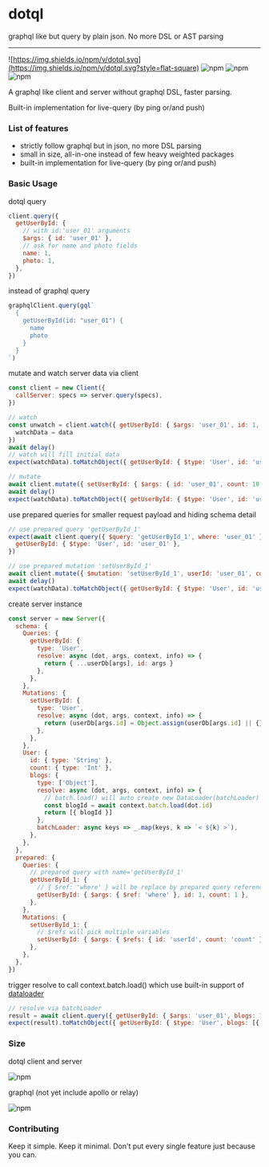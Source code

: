 # dotql

graphql like but query by plain json. No more DSL or AST parsing

---

![https://img.shields.io/npm/v/dotql.svg](https://img.shields.io/npm/v/dotql.svg?style=flat-square)
![npm](https://img.shields.io/npm/dt/dotql.svg?maxAge=2592000&style=flat-square)
![npm](https://img.shields.io/npm/l/dotql.svg?style=flat-square)
![npm](https://img.shields.io/github/languages/code-size/ericfong/dotql.svg?style=flat-square)

A graphql like client and server without graphql DSL, faster parsing.

Built-in implementation for live-query (by ping or/and push)

### List of features

- strictly follow graphql but in json, no more DSL parsing
- small in size, all-in-one instead of few heavy weighted packages
- built-in implementation for live-query (by ping or/and push)

### Basic Usage

dotql query

```js
client.query({
  getUserById: {
    // with id:'user_01' arguments
    $args: { id: 'user_01' },
    // ask for name and photo fields
    name: 1,
    photo: 1,
  },
})
```

instead of graphql query

```js
graphqlClient.query(gql`
  {
    getUserById(id: "user_01") {
      name
      photo
    }
  }
`)
```

mutate and watch server data via client

```js
const client = new Client({
  callServer: specs => server.query(specs),
})

// watch
const unwatch = client.watch({ getUserById: { $args: 'user_01', id: 1, count: 1 } }, (data, error) => {
  watchData = data
})
await delay()
// watch will fill initial data
expect(watchData).toMatchObject({ getUserById: { $type: 'User', id: 'user_01', count: undefined } })

// mutate
await client.mutate({ setUserById: { $args: { id: 'user_01', count: 10 } } })
await delay()
expect(watchData).toMatchObject({ getUserById: { $type: 'User', id: 'user_01', count: 10 } })
```

use prepared queries for smaller request payload and hiding schema detail

```js
// use prepared query 'getUserById_1'
expect(await client.query({ $query: 'getUserById_1', where: 'user_01' })).toMatchObject({
  getUserById: { $type: 'User', id: 'user_01' },
})

// use prepared mutation 'setUserById_1'
await client.mutate({ $mutation: 'setUserById_1', userId: 'user_01', count: 20 })
await delay()
expect(watchData).toMatchObject({ getUserById: { $type: 'User', id: 'user_01', count: 20 } })
```

create server instance

```js
const server = new Server({
  schema: {
    Queries: {
      getUserById: {
        type: 'User',
        resolve: async (dot, args, context, info) => {
          return { ...userDb[args], id: args }
        },
      },
    },
    Mutations: {
      setUserById: {
        type: 'User',
        resolve: async (dot, args, context, info) => {
          return (userDb[args.id] = Object.assign(userDb[args.id] || {}, args))
        },
      },
    },
    User: {
      id: { type: 'String' },
      count: { type: 'Int' },
      blogs: {
        type: ['Object'],
        resolve: async (dot, args, context, info) => {
          // batch.load() will auto create new DataLoader(batchLoader)
          const blogId = await context.batch.load(dot.id)
          return [{ blogId }]
        },
        batchLoader: async keys => _.map(keys, k => `< ${k} >`),
      },
    },
  },
  prepared: {
    Queries: {
      // prepared query with name='getUserById_1'
      getUserById_1: {
        // { $ref: 'where' } will be replace by prepared query references
        getUserById: { $args: { $ref: 'where' }, id: 1, count: 1 },
      },
    },
    Mutations: {
      setUserById_1: {
        // $refs will pick multiple variables
        setUserById: { $args: { $refs: { id: 'userId', count: 'count' } } },
      },
    },
  },
})
```

trigger resolve to call context.batch.load() which use built-in support of [dataloader](https://www.npmjs.com/package/dataloader)

```js
// resolve via batchLoader
result = await client.query({ getUserById: { $args: 'user_01', blogs: 1 } })
expect(result).toMatchObject({ getUserById: { $type: 'User', blogs: [{ blogId: '< user_01 >' }] } })
```

### Size

dotql client and server

![npm](https://img.shields.io/github/languages/code-size/ericfong/dotql.svg?style=flat-square)

graphql (not yet include apollo or relay)

![npm](https://img.shields.io/github/languages/code-size/graphql/graphql-js.svg?style=flat-square)

### Contributing

Keep it simple. Keep it minimal. Don't put every single feature just because you can.
